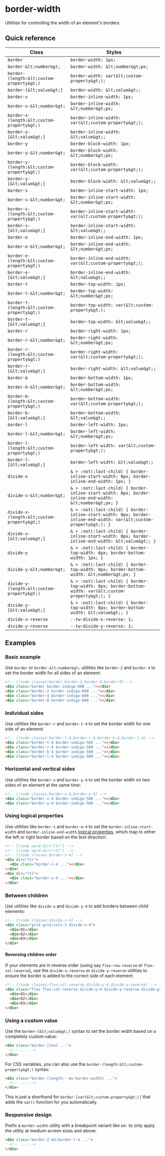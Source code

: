 # border-width

Utilities for controlling the width of an element's borders.

## Quick reference

| Class | Styles |
|---|---|
| `border` | `border-width: 1px;` |
| `border-&lt;number&gt;` | `border-width: &lt;number&gt;px;` |
| `border-(length:&lt;custom-property&gt;)` | `border-width: var(&lt;custom-property&gt;);` |
| `border-[&lt;value&gt;]` | `border-width: &lt;value&gt;;` |
| `border-x` | `border-inline-width: 1px;` |
| `border-x-&lt;number&gt;` | `border-inline-width: &lt;number&gt;px;` |
| `border-x-(length:&lt;custom-property&gt;)` | `border-inline-width: var(&lt;custom-property&gt;);` |
| `border-x-[&lt;value&gt;]` | `border-inline-width: &lt;value&gt;;` |
| `border-y` | `border-block-width: 1px;` |
| `border-y-&lt;number&gt;` | `border-block-width: &lt;number&gt;px;` |
| `border-y-(length:&lt;custom-property&gt;)` | `border-block-width: var(&lt;custom-property&gt;);` |
| `border-y-[&lt;value&gt;]` | `border-block-width: &lt;value&gt;;` |
| `border-s` | `border-inline-start-width: 1px;` |
| `border-s-&lt;number&gt;` | `border-inline-start-width: &lt;number&gt;px;` |
| `border-s-(length:&lt;custom-property&gt;)` | `border-inline-start-width: var(&lt;custom-property&gt;);` |
| `border-s-[&lt;value&gt;]` | `border-inline-start-width: &lt;value&gt;;` |
| `border-e` | `border-inline-end-width: 1px;` |
| `border-e-&lt;number&gt;` | `border-inline-end-width: &lt;number&gt;px;` |
| `border-e-(length:&lt;custom-property&gt;)` | `border-inline-end-width: var(&lt;custom-property&gt;);` |
| `border-e-[&lt;value&gt;]` | `border-inline-end-width: &lt;value&gt;;` |
| `border-t` | `border-top-width: 1px;` |
| `border-t-&lt;number&gt;` | `border-top-width: &lt;number&gt;px;` |
| `border-t-(length:&lt;custom-property&gt;)` | `border-top-width: var(&lt;custom-property&gt;);` |
| `border-t-[&lt;value&gt;]` | `border-top-width: &lt;value&gt;;` |
| `border-r` | `border-right-width: 1px;` |
| `border-r-&lt;number&gt;` | `border-right-width: &lt;number&gt;px;` |
| `border-r-(length:&lt;custom-property&gt;)` | `border-right-width: var(&lt;custom-property&gt;);` |
| `border-r-[&lt;value&gt;]` | `border-right-width: &lt;value&gt;;` |
| `border-b` | `border-bottom-width: 1px;` |
| `border-b-&lt;number&gt;` | `border-bottom-width: &lt;number&gt;px;` |
| `border-b-(length:&lt;custom-property&gt;)` | `border-bottom-width: var(&lt;custom-property&gt;);` |
| `border-b-[&lt;value&gt;]` | `border-bottom-width: &lt;value&gt;;` |
| `border-l` | `border-left-width: 1px;` |
| `border-l-&lt;number&gt;` | `border-left-width: &lt;number&gt;px;` |
| `border-l-(length:&lt;custom-property&gt;)` | `border-left-width: var(&lt;custom-property&gt;);` |
| `border-l-[&lt;value&gt;]` | `border-left-width: &lt;value&gt;;` |
| `divide-x` | `& > :not(:last-child) { border-inline-start-width: 0px; border-inline-end-width: 1px; }` |
| `divide-x-&lt;number&gt;` | `& > :not(:last-child) { border-inline-start-width: 0px; border-inline-end-width: &lt;number&gt;px; }` |
| `divide-x-(length:&lt;custom-property&gt;)` | `& > :not(:last-child) { border-inline-start-width: 0px; border-inline-end-width: var(&lt;custom-property&gt;); }` |
| `divide-x-[&lt;value&gt;]` | `& > :not(:last-child) { border-inline-start-width: 0px; border-inline-end-width: &lt;value&gt;; }` |
| `divide-y` | `& > :not(:last-child) { border-top-width: 0px; border-bottom-width: 1px; }` |
| `divide-y-&lt;number&gt;` | `& > :not(:last-child) { border-top-width: 0px; border-bottom-width: &lt;number&gt;px; }` |
| `divide-y-(length:&lt;custom-property&gt;)` | `& > :not(:last-child) { border-top-width: 0px; border-bottom-width: var(&lt;custom-property&gt;); }` |
| `divide-y-[&lt;value&gt;]` | `& > :not(:last-child) { border-top-width: 0px; border-bottom-width: &lt;value&gt;; }` |
| `divide-x-reverse` | `--tw-divide-x-reverse: 1;` |
| `divide-y-reverse` | `--tw-divide-y-reverse: 1;` |



## Examples

### Basic example

Use `border` or `border-&lt;number&gt;` utilities like `border-2` and `border-4` to set the border width for all sides of an element:

```html
<!-- [!code classes:border,border-2,border-4,border-8] -->
<div class="border border-indigo-600 ..."></div>
<div class="border-2 border-indigo-600 ..."></div>
<div class="border-4 border-indigo-600 ..."></div>
<div class="border-8 border-indigo-600 ..."></div>
```

### Individual sides

Use utilities like `border-r` and `border-t-4` to set the border width for one side of an element:

```html
<!-- [!code classes:border-t-4,border-r-4,border-b-4,border-l-4] -->
<div class="border-t-4 border-indigo-500 ..."></div>
<div class="border-r-4 border-indigo-500 ..."></div>
<div class="border-b-4 border-indigo-500 ..."></div>
<div class="border-l-4 border-indigo-500 ..."></div>
```

### Horizontal and vertical sides

Use utilities like `border-x` and `border-y-4` to set the border width on two sides of an element at the same time:

```html
<!-- [!code classes:border-x-4,border-y-4] -->
<div class="border-x-4 border-indigo-500 ..."></div>
<div class="border-y-4 border-indigo-500 ..."></div>
```

### Using logical properties

Use utilities like `border-s` and `border-e-4` to set the `border-inline-start-width` and `border-inline-end-width` [logical properties](https://developer.mozilla.org/en-US/guide/Web/CSS/CSS_Logical_Properties/Basic_concepts), which map to either the left or right border based on the text direction:

```html
<!-- [!code word:dir="ltr"] -->
<!-- [!code word:dir="rtl"] -->
<!-- [!code classes:border-s-4] -->
<div dir="ltr">
  <div class="border-s-4 ..."></div>
</div>
<div dir="rtl">
  <div class="border-s-4 ..."></div>
</div>
```

### Between children

Use utilities like `divide-x` and `divide-y-4` to add borders between child elements:

```html
<!-- [!code classes:divide-x-4] -->
<div class="grid grid-cols-3 divide-x-4">
  <div>01</div>
  <div>02</div>
  <div>03</div>
</div>
```

#### Reversing children order

If your elements are in reverse order (using say `flex-row-reverse` or `flex-col-reverse`), use the `divide-x-reverse` or `divide-y-reverse` utilities to ensure the border is added to the correct side of each element:

```html
<!-- [!code classes:flex-col-reverse,divide-y-4,divide-y-reverse] -->
<div class="flex flex-col-reverse divide-y-4 divide-y-reverse divide-gray-200">
  <div>01</div>
  <div>02</div>
  <div>03</div>
</div>
```

### Using a custom value

Use the `border-[&lt;value&gt;]` syntax to set the border width based on a completely custom value:

```html
<div class="border-[2vw] ...">
  <!-- ... -->
</div>
```

For CSS variables, you can also use the `border-(length:&lt;custom-property&gt;)` syntax:

```html
<div class="border-(length:--my-border-width) ...">
  <!-- ... -->
</div>
```

This is just a shorthand for `border-[var(&lt;custom-property&gt;)]` that adds the `var()` function for you automatically.

### Responsive design

Prefix a `border-width` utility with a breakpoint variant like `md:` to only apply the utility at medium screen sizes and above:

```html
<div class="border-2 md:border-t-4 ...">
  <!-- ... -->
</div>
```


